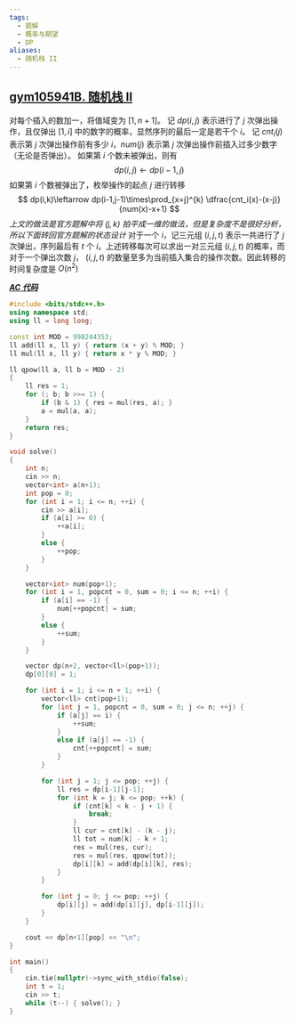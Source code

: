 ```yaml
---
tags:
  - 题解
  - 概率与期望
  - DP
aliases:
  - 随机栈 II
---
```

## [gym105941B. 随机栈 II](https://codeforces.com/gym/105941/problem/B)

对每个插入的数加一，将值域变为 $[1,n+1]$。
记 $dp(i,j)$ 表示进行了 $j$ 次弹出操作，且仅弹出 $[1,i]$ 中的数字的概率，显然序列的最后一定是若干个 $i$。
记 $cnt_i(j)$ 表示第 $j$ 次弹出操作前有多少 $i$，$num(j)$ 表示第 $j$ 次弹出操作前插入过多少数字（无论是否弹出）。
如果第 $i$ 个数未被弹出，则有
$$
dp(i,j)\leftarrow dp(i-1,j)
$$
如果第 $i$ 个数被弹出了，枚举操作的起点 $j$ 进行转移
$$
dp(i,k)\leftarrow dp(i-1,j-1)\times\prod_{x=j}^{k} \dfrac{cnt_i(x)-(x-j)}{num(x)-x+1}
$$
*上文的做法是官方题解中将 $(j,k)$ 拍平成一维的做法，但是复杂度不是很好分析，所以下面转回官方题解的状态设计*
对于一个 $i$，记三元组 $(i,j,t)$ 表示一共进行了 $j$ 次弹出，序列最后有 $t$ 个 $i$。上述转移每次可以求出一对三元组 $(i,j,t)$ 的概率，而对于一个弹出次数 $j$， $(i,j,t)$ 的数量至多为当前插入集合的操作次数。因此转移的时间复杂度是 $O(n^2)$

[***AC 代码***](https://codeforces.com/gym/105941/submission/328762768)

```cpp
#include <bits/stdc++.h>
using namespace std;
using ll = long long;

const int MOD = 998244353;
ll add(ll x, ll y) { return (x + y) % MOD; }
ll mul(ll x, ll y) { return x * y % MOD; }

ll qpow(ll a, ll b = MOD - 2)
{
    ll res = 1;
    for (; b; b >>= 1) {
        if (b & 1) { res = mul(res, a); }
        a = mul(a, a);
    }
    return res;
}

void solve()
{
    int n;
    cin >> n;
    vector<int> a(n+1);
    int pop = 0;
    for (int i = 1; i <= n; ++i) {
        cin >> a[i];
        if (a[i] >= 0) {
            ++a[i];
        }
        else {
            ++pop;
        }
    }

    vector<int> num(pop+1);
    for (int i = 1, popcnt = 0, sum = 0; i <= n; ++i) {
        if (a[i] == -1) {
            num[++popcnt] = sum;
        }
        else {
            ++sum;
        }
    }

    vector dp(n+2, vector<ll>(pop+1));
    dp[0][0] = 1;

    for (int i = 1; i <= n + 1; ++i) {
        vector<ll> cnt(pop+1);
        for (int j = 1, popcnt = 0, sum = 0; j <= n; ++j) {
            if (a[j] == i) {
                ++sum;
            }
            else if (a[j] == -1) { 
                cnt[++popcnt] = sum;
            }
        }

        for (int j = 1; j <= pop; ++j) {
            ll res = dp[i-1][j-1];
            for (int k = j; k <= pop; ++k) {
                if (cnt[k] < k - j + 1) {
                    break;
                }
                ll cur = cnt[k] - (k - j);
                ll tot = num[k] - k + 1;
                res = mul(res, cur);
                res = mul(res, qpow(tot));
                dp[i][k] = add(dp[i][k], res);
            }
        }

        for (int j = 0; j <= pop; ++j) {
            dp[i][j] = add(dp[i][j], dp[i-1][j]);
        }
    }

    cout << dp[n+1][pop] << "\n";
}

int main()
{
    cin.tie(nullptr)->sync_with_stdio(false);
    int t = 1;
    cin >> t;
    while (t--) { solve(); }
}
```
